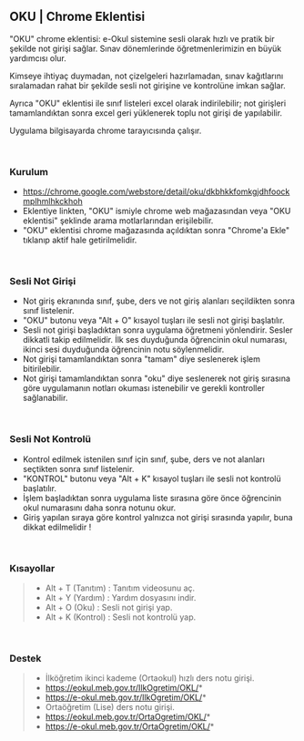   ## OKU | Chrome Eklentisi

"OKU" chrome eklentisi: e-Okul sistemine sesli olarak hızlı ve pratik bir şekilde not girişi sağlar. Sınav dönemlerinde öğretmenlerimizin en büyük yardımcısı olur.

Kimseye ihtiyaç duymadan, not çizelgeleri hazırlamadan, sınav kağıtlarını sıralamadan rahat bir şekilde sesli not girişine ve kontrolüne imkan sağlar.

Ayrıca "OKU" eklentisi ile sınıf listeleri excel olarak indirilebilir; not girişleri tamamlandıktan sonra excel geri yüklenerek toplu not girişi de yapılabilir.

Uygulama bilgisayarda chrome tarayıcısında çalışır.

<br>
  
  ### Kurulum
- https://chrome.google.com/webstore/detail/oku/dkbhkkfomkgjdhfoockmplhmlhkckhoh
- Eklentiye linkten, "OKU" ismiyle chrome web mağazasından veya "OKU eklentisi" şeklinde arama motlarlarından erişilebilir.
- "OKU" eklentisi chrome mağazasında açıldıktan sonra "Chrome'a Ekle" tıklanıp aktif hale getirilmelidir.

<br>

  ### Sesli Not Girişi
- Not giriş ekranında sınıf, şube, ders ve not giriş alanları seçildikten sonra sınıf listelenir.
- "OKU" butonu veya "Alt + O" kısayol tuşları ile sesli not girişi başlatılır.
- Sesli not girişi başladıktan sonra uygulama öğretmeni yönlendirir. Sesler dikkatli takip edilmelidir. İlk ses duyduğunda öğrencinin okul numarası, ikinci sesi duyduğunda öğrencinin notu söylenmelidir.
- Not girişi tamamlandıktan sonra "tamam" diye seslenerek işlem bitirilebilir.
- Not girişi tamamlandıktan sonra "oku" diye seslenerek not giriş sırasına göre uygulamanın notları okuması istenebilir ve gerekli kontroller sağlanabilir.

<br>

  ### Sesli Not Kontrolü
- Kontrol edilmek istenilen sınıf için sınıf, şube, ders ve not alanları seçtikten sonra sınıf listelenir.
- "KONTROL" butonu veya "Alt + K" kısayol tuşları ile sesli not kontrolü başlatılır.
- İşlem başladıktan sonra uygulama liste sırasına göre önce öğrencinin okul numarasını daha sonra notunu okur.
- Giriş yapılan sıraya göre kontrol yalnızca not girişi sırasında yapılır, buna dikkat edilmelidir !

<br>

  ### Kısayollar
>- Alt + T (Tanıtım)  : Tanıtım videosunu aç.
>- Alt + Y (Yardım)   : Yardım dosyasını indir.
>- Alt + O (Oku)        : Sesli not girişi yap.
>- Alt + K (Kontrol)  : Sesli not kontrolü yap.

<br>

  ### Destek
>- İlköğretim ikinci kademe (Ortaokul) hızlı ders notu girişi.
>  - https://eokul.meb.gov.tr/IlkOgretim/OKL/*
>  - https://e-okul.meb.gov.tr/IlkOgretim/OKL/*
>- Ortaöğretim (Lise) ders notu girişi.
>  - https://eokul.meb.gov.tr/OrtaOgretim/OKL/*
>  - https://e-okul.meb.gov.tr/OrtaOgretim/OKL/*
